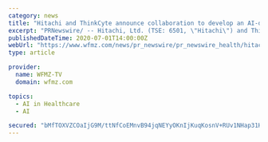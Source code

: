 ```yaml
---
category: news
title: "Hitachi and ThinkCyte announce collaboration to develop an AI-driven cell analysis and sorting system"
excerpt: "PRNewswire/ -- Hitachi, Ltd. (TSE: 6501, \"Hitachi\") and ThinkCyte, Inc. (\"ThinkCyte\") today announced that they have entered into a collaboration focused on developing an artificial intelligence"
publishedDateTime: 2020-07-01T14:00:00Z
webUrl: "https://www.wfmz.com/news/pr_newswire/pr_newswire_health/hitachi-and-thinkcyte-announce-collaboration-to-develop-an-ai-driven-cell-analysis-and-sorting-system/article_8d713520-8eea-5745-98b8-5a8529e889a6.html"
type: article

provider:
  name: WFMZ-TV
  domain: wfmz.com

topics:
  - AI in Healthcare
  - AI

secured: "bMfTOXVZCOaIjG9M/ttNfCoEMnvB94jqNEYyOKnIjKuqKosnV+RUv1NHap31HSxi/sY1V0WaV/jGqsJKO+ITmUBth+GFULCcyxTGMEy88XbzeStISc+THN2V5XtmW0/wp8+1jEzAw+W2kcl9E777OpJEBURy4y/o0IOYKZBWIVElMsbTsoRyMoT2Oxb8aU3lk0/ibccD4HGvMcN7PxbReaKchH9gEPT3myF/eBxwx5tBPQjwqnvJ3p6WYtut+wBFPUq6e7VmGbLWAx8FAOym1RCkyFvCsDZiUJib0EEkpjomAdNm27OwA6yVvdLS89Kw5XpyACPWf0vAdcIaOJptkQ==;Ez/bXhesw7qLokym5ry+XA=="
---
```


